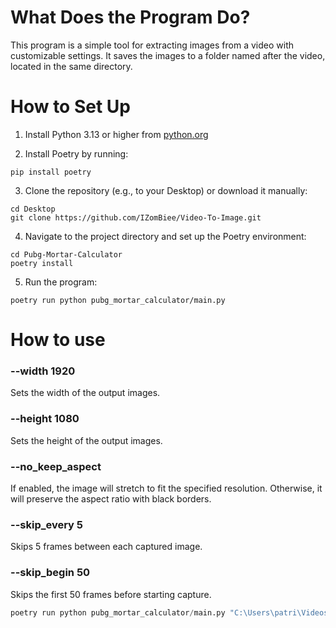 # What Does the Program Do?
This program is a simple tool for extracting images from a video with customizable settings. It saves the images to a folder named after the video, located in the same directory.
# How to Set Up
1. Install Python 3.13 or higher from [python.org](https://www.python.org/downloads/)

2. Install Poetry by running:
```shell
pip install poetry
```

3. Clone the repository (e.g., to your Desktop) or download it manually:
```shell
cd Desktop
git clone https://github.com/IZomBiee/Video-To-Image.git
```

4. Navigate to the project directory and set up the Poetry environment:
```shell
cd Pubg-Mortar-Calculator
poetry install
```

5. Run the program:
```shell
poetry run python pubg_mortar_calculator/main.py
```
# How to use
### --width 1920
Sets the width of the output images.
### --height 1080
Sets the height of the output images.
### --no_keep_aspect
If enabled, the image will stretch to fit the specified resolution. Otherwise, it will preserve the aspect ratio with black borders.
### --skip_every 5
Skips 5 frames between each captured image.
### --skip_begin 50
Skips the first 50 frames before starting capture.
```python
poetry run python pubg_mortar_calculator/main.py "C:\Users\patri\Videos\2025-06-07 11-38-44.mkv" --skip_every 5 --width 1080 --height --1080 --no_keep_aspect --skip_begin 50
``` 
